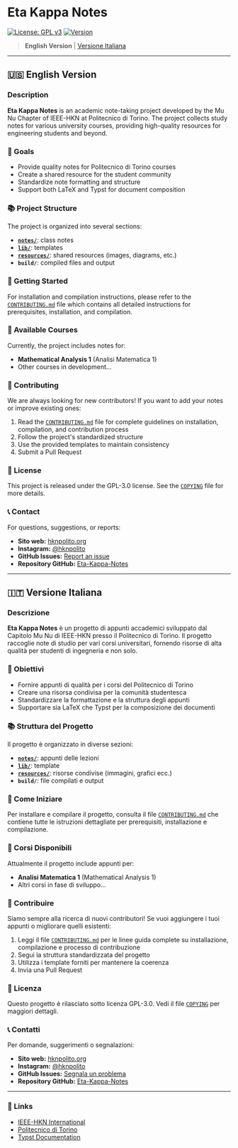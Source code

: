 # Eta Kappa Notes

[![License: GPL v3](https://img.shields.io/badge/License-GPLv3-blue.svg)](https://www.gnu.org/licenses/gpl-3.0)
[![Version](https://img.shields.io/badge/version-0.1.0-green.svg)](https://github.com/MuNuChapterHKN/Eta-Kappa-Notes)

> **English Version** | [Versione Italiana](#🇮🇹-versione-italiana)

---

## 🇺🇸 English Version

### Description

**Eta Kappa Notes** is an academic note-taking project developed by the Mu Nu Chapter of IEEE-HKN at Politecnico di Torino. The project collects study notes for various university courses, providing high-quality resources for engineering students and beyond.

### 🎯 Goals

- Provide quality notes for Politecnico di Torino courses
- Create a shared resource for the student community
- Standardize note formatting and structure
- Support both LaTeX and Typst for document composition

### 📚 Project Structure

The project is organized into several sections:

- [**`notes/`**](notes/): class notes
- [**`lib/`**](lib/): templates
- [**`resources/`**](resources/): shared resources (images, diagrams, etc.)
- **`build/`**: compiled files and output

### 🚀 Getting Started

For installation and compilation instructions, please refer to the [`CONTRIBUTING.md`](CONTRIBUTING.md) file which contains all detailed instructions for prerequisites, installation, and compilation.

### 📖 Available Courses

Currently, the project includes notes for:

- **Mathematical Analysis 1** (Analisi Matematica 1)
- Other courses in development...

### 🤝 Contributing

We are always looking for new contributors! If you want to add your notes or improve existing ones:

1. Read the [`CONTRIBUTING.md`](CONTRIBUTING.md) file for complete guidelines on installation, compilation, and contribution process
2. Follow the project's standardized structure
3. Use the provided templates to maintain consistency
4. Submit a Pull Request

### 📄 License

This project is released under the GPL-3.0 license. See the [`COPYING`](COPYING) file for more details.

### 📞 Contact

For questions, suggestions, or reports:
- **Sito web:** [hknpolito.org](https://hknpolito.org/)
- **Instagram:** [@hknpolito](https://www.instagram.com/hknpolito/)
- **GitHub Issues:** [Report an issue](https://github.com/MuNuChapterHKN/Eta-Kappa-Notes/issues)
- **Repository GitHub:** [Eta-Kappa-Notes](https://github.com/MuNuChapterHKN/Eta-Kappa-Notes/)

---

## 🇮🇹 Versione Italiana

### Descrizione

**Eta Kappa Notes** è un progetto di appunti accademici sviluppato dal Capitolo Mu Nu di IEEE-HKN presso il Politecnico di Torino. Il progetto raccoglie note di studio per vari corsi universitari, fornendo risorse di alta qualità per studenti di ingegneria e non solo.

### 🎯 Obiettivi

- Fornire appunti di qualità per i corsi del Politecnico di Torino
- Creare una risorsa condivisa per la comunità studentesca
- Standardizzare la formattazione e la struttura degli appunti
- Supportare sia LaTeX che Typst per la composizione dei documenti

### 📚 Struttura del Progetto

Il progetto è organizzato in diverse sezioni:

- [**`notes/`**](notes/): appunti delle lezioni
- [**`lib/`**](lib/): template
- [**`resources/`**](resources/): risorse condivise (immagini, grafici ecc.)
- **`build/`**: file compilati e output

### 🚀 Come Iniziare

Per installare e compilare il progetto, consulta il file [`CONTRIBUTING.md`](CONTRIBUTING.md) che contiene tutte le istruzioni dettagliate per prerequisiti, installazione e compilazione.

### 📖 Corsi Disponibili

Attualmente il progetto include appunti per:

- **Analisi Matematica 1** (Mathematical Analysis 1)
- Altri corsi in fase di sviluppo...

### 🤝 Contribuire

Siamo sempre alla ricerca di nuovi contributori! Se vuoi aggiungere i tuoi appunti o migliorare quelli esistenti:

1. Leggi il file [`CONTRIBUTING.md`](CONTRIBUTING.md) per le linee guida complete su installazione, compilazione e processo di contribuzione
2. Segui la struttura standardizzata del progetto
3. Utilizza i template forniti per mantenere la coerenza
4. Invia una Pull Request

### 📄 Licenza

Questo progetto è rilasciato sotto licenza GPL-3.0. Vedi il file [`COPYING`](COPYING) per maggiori dettagli.

### 📞 Contatti

Per domande, suggerimenti o segnalazioni:
- **Sito web:** [hknpolito.org](https://hknpolito.org/)
- **Instagram:** [@hknpolito](https://www.instagram.com/hknpolito/)
- **GitHub Issues:** [Segnala un problema](https://github.com/MuNuChapterHKN/Eta-Kappa-Notes/issues)
- **Repository GitHub:** [Eta-Kappa-Notes](https://github.com/MuNuChapterHKN/Eta-Kappa-Notes/)

---

### 🔗 Links

- [IEEE-HKN International](https://hkn.ieee.org/)
- [Politecnico di Torino](https://www.polito.it/)
- [Typst Documentation](https://typst.app/docs/)
